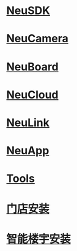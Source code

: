 # [NeuSDK](doc/NeuSDK/README.md)
# [NeuCamera](doc/NeuCamera/README.md)
# [NeuBoard](doc/NeuBoard/README.md)
# [NeuCloud](doc/NeuCloud/README.md)
# [NeuLink](doc/NeuLink/README.md)
# [NeuApp](doc/NeuApp/README.md)
# [Tools](doc/Tools/README.md)
# [门店安装](doc/门店安装/README.md)
# [智能楼宇安装](doc/智能楼宇安装/README.md)
